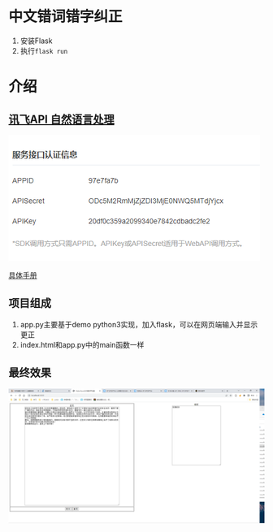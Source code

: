 # 中文错词错字纠正

1. 安装Flask
2. 执行`flask run`

# 介绍

## [讯飞API 自然语言处理](https://console.xfyun.cn/services/text_check)

![服务接口认证](imgs/services%20authority.png)

[具体手册](https://www.xfyun.cn/doc/nlp/textCorrection/API.html)

## 项目组成

1. app.py主要基于demo python3实现，加入flask，可以在网页端输入并显示更正
2. index.html和app.py中的main函数一样

## 最终效果
![实现效果](imgs/impl.png)